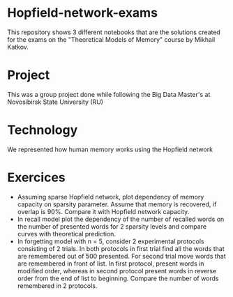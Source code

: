 # Hopfield-network-exams
This repository shows 3 different notebooks that are the solutions created for the exams on the "Theoretical Models of Memory" course by Mikhail Katkov.

# Project
This was a group project done while following the Big Data Master's at Novosibirsk State University (RU)

# Technology
We represented how human memory works using the Hopfield network 

# Exercices
* Assuming sparse Hopfield network, plot dependency of memory capacity on sparsity parameter. Assume that memory is recovered, if overlap is 90%. Compare it with Hopfield network capacity.
* In recall model plot the dependency of the number of recalled words on the number of presented words for 2 sparsity levels  and  compare curves with theoretical prediction. 
* In forgetting model with n = 5, consider 2 experimental protocols consisting of 2 trials. In both protocols in first trial find all the words that are remembered out of 500 presented. For second trial move words that are remembered in front of list.  In first protocol, present words in modified order, whereas in second protocol present words in reverse order from the end of list to beginning. Compare the number of words remembered in 2 protocols.
 

